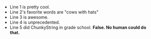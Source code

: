 * Line 1 is pretty cool.
* Line 2's favorite words are "cows with hats"
* Line 3 is awesome.
* Line 4 is unprecedented.
* Line 5 did ChunkyString in grade school.  **False.  No human could do that.**
